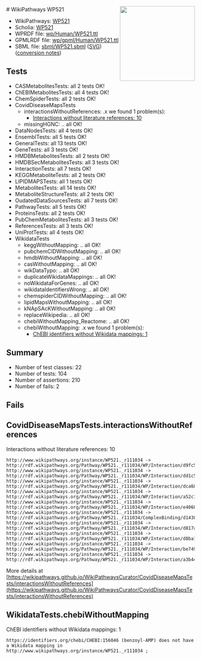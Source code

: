 <img style="float: right; width: 200px" src="../logo.png" />
# WikiPathways WP521

* WikiPathways: [WP521](https://identifiers.org/wikipathways:WP521)
* Scholia: [WP521](https://scholia.toolforge.org/wikipathways/WP521)
* WPRDF file: [wp/Human/WP521.ttl](../wp/Human/WP521.ttl)
* GPMLRDF file: [wp/gpml/Human/WP521.ttl](../wp/gpml/Human/WP521.ttl)
* SBML file: [sbml/WP521.sbml](../sbml/WP521.sbml) ([SVG](../sbml/WP521.svg)) ([conversion notes](../sbml/WP521.txt))

## Tests
* CASMetabolitesTests: all 2 tests OK!
* ChEBIMetabolitesTests: all 4 tests OK!
* ChemSpiderTests: all 2 tests OK!
* CovidDiseaseMapsTests
    * interactionsWithoutReferences: .x we found 1 problem(s):
        * [Interactions without literature references: 10](#9701cce1)
    * missingHGNC: .. all OK!
* DataNodesTests: all 4 tests OK!
* EnsemblTests: all 5 tests OK!
* GeneralTests: all 13 tests OK!
* GeneTests: all 3 tests OK!
* HMDBMetabolitesTests: all 2 tests OK!
* HMDBSecMetabolitesTests: all 3 tests OK!
* InteractionTests: all 7 tests OK!
* KEGGMetaboliteTests: all 2 tests OK!
* LIPIDMAPSTests: all 1 tests OK!
* MetabolitesTests: all 14 tests OK!
* MetaboliteStructureTests: all 2 tests OK!
* OudatedDataSourcesTests: all 7 tests OK!
* PathwayTests: all 5 tests OK!
* ProteinsTests: all 2 tests OK!
* PubChemMetabolitesTests: all 3 tests OK!
* ReferencesTests: all 3 tests OK!
* UniProtTests: all 4 tests OK!
* WikidataTests
    * keggWithoutMapping: .. all OK!
    * pubchemCIDWithoutMapping: .. all OK!
    * hmdbWithoutMapping: .. all OK!
    * casWithoutMapping: .. all OK!
    * wikDataTypo: .. all OK!
    * duplicateWikidataMappings: .. all OK!
    * noWikidataForGenes: .. all OK!
    * wikidataIdentifiersWrong: .. all OK!
    * chemspiderCIDWithoutMapping: .. all OK!
    * lipidMapsWithoutMapping: .. all OK!
    * kNApSAcKWithoutMapping: .. all OK!
    * replaceWikipedia: .. all OK!
    * chebiWithoutMapping_Reactome: .. all OK!
    * chebiWithoutMapping: .x we found 1 problem(s):
        * [ChEBI identifiers without Wikidata mappings: 1](#a8d554cd)


## Summary

* Number of test classes: 22
* Number of tests: 104
* Number of assertions: 210
* Number of fails: 2

## Fails

<a name="9701cce1" />

## CovidDiseaseMapsTests.interactionsWithoutReferences

Interactions without literature references: 10
```
http://www.wikipathways.org/instance/WP521._r111034 -> http://rdf.wikipathways.org/Pathway/WP521._r111034/WP/Interaction/d9fc5
http://www.wikipathways.org/instance/WP521._r111034 -> http://rdf.wikipathways.org/Pathway/WP521._r111034/WP/Interaction/dd1c5
http://www.wikipathways.org/instance/WP521._r111034 -> http://rdf.wikipathways.org/Pathway/WP521._r111034/WP/Interaction/dca68
http://www.wikipathways.org/instance/WP521._r111034 -> http://rdf.wikipathways.org/Pathway/WP521._r111034/WP/Interaction/a52c1
http://www.wikipathways.org/instance/WP521._r111034 -> http://rdf.wikipathways.org/Pathway/WP521._r111034/WP/Interaction/e4068
http://www.wikipathways.org/instance/WP521._r111034 -> http://rdf.wikipathways.org/Pathway/WP521._r111034/ComplexBinding/d1438
http://www.wikipathways.org/instance/WP521._r111034 -> http://rdf.wikipathways.org/Pathway/WP521._r111034/WP/Interaction/d817a
http://www.wikipathways.org/instance/WP521._r111034 -> http://rdf.wikipathways.org/Pathway/WP521._r111034/WP/Interaction/d8ba1
http://www.wikipathways.org/instance/WP521._r111034 -> http://rdf.wikipathways.org/Pathway/WP521._r111034/WP/Interaction/be749
http://www.wikipathways.org/instance/WP521._r111034 -> http://rdf.wikipathways.org/Pathway/WP521._r111034/WP/Interaction/a3b44
```

More details at [https://wikipathways.github.io/WikiPathwaysCurator/CovidDiseaseMapsTests/interactionsWithoutReferences](https://wikipathways.github.io/WikiPathwaysCurator/CovidDiseaseMapsTests/interactionsWithoutReferences)

<a name="a8d554cd" />

## WikidataTests.chebiWithoutMapping

ChEBI identifiers without Wikidata mappings: 1
```
https://identifiers.org/chebi/CHEBI:156046 (benzoyl-AMP) does not have a Wikidata mapping in http://www.wikipathways.org/instance/WP521._r111034 ; 
```

